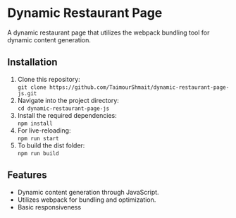 # Dynamic Restaurant Page

A dynamic restaurant page that utilizes the webpack bundling tool for dynamic content generation.

## Installation
1. Clone this repository:  
   `git clone https://github.com/TaimourShmait/dynamic-restaurant-page-js.git`
2. Navigate into the project directory:  
   `cd dynamic-restaurant-page-js`
3. Install the required dependencies:  
   `npm install`
4. For live-reloading:  
   `npm run start`
5. To build the dist folder:  
   `npm run build`

## Features
- Dynamic content generation through JavaScript.
- Utilizes webpack for bundling and optimization.
- Basic responsiveness
